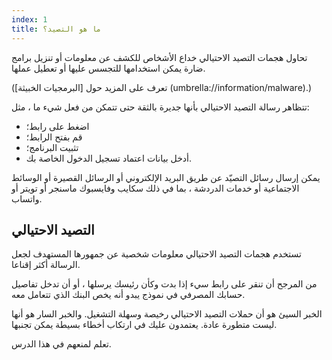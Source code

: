 ```yaml
---
index: 1
title: ما هو التصيد؟
---
```

تحاول هجمات التصيد الاحتيالي خداع الأشخاص للكشف عن معلومات أو تنزيل برامج ضارة يمكن استخدامها للتجسس عليها أو تعطيل عملها.

(تعرف على المزيد حول  [البرمجيات الخبيثة] (umbrella://information/malware).) 

تتظاهر رسالة التصيد الاحتيالي بأنها جديرة بالثقة حتى تتمكن من فعل شيء ما ، مثل:

*   اضغط على رابط؛
*   قم بفتح الرابط؛
*   تثبيت البرنامج؛
*   أدخل بيانات اعتماد تسجيل الدخول الخاصة بك.

يمكن إرسال رسائل التصيّد عن طريق البريد الإلكتروني أو الرسائل القصيرة أو الوسائط الاجتماعية أو خدمات الدردشة ، بما في ذلك سكايب وفايسبوك ماسنجر أو تويتر أو واتساب.

## التصيد الاحتيالي

تستخدم هجمات التصيد الاحتيالي معلومات شخصية عن جمهورها المستهدف لجعل الرسالة أكثر إقناعا.

من المرجح أن تنقر على رابط سيء إذا بدت وكأن رئيسك يرسلها ، أو أن تدخل تفاصيل حسابك المصرفي في نموذج يبدو أنه يخص البنك الذي تتعامل معه.

الخبر السيئ هو أن حملات التصيد الاحتيالي رخيصة وسهلة التشغيل. والخبر السار هو أنها ليست متطورة عادة. يعتمدون عليك في ارتكاب أخطاء بسيطة يمكن تجنبها.

تعلم لمنعهم في هذا الدرس.